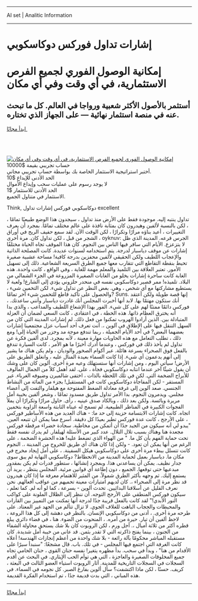 <hr>AI set | Analitic Information
<hr>
<h1>إشارات تداول فوركس دوكاسكوبي</h1>
<link rel="stylesheet" href="//binary-option.github.io/strategy/css/template.cta.html.min.css">

<div class="header">
    <div class="wrap">
        <div class="welcome">
            <div class="title__wrap rtl-direction"><h1 class="welcome__title rtl-direction">إمكانية الوصول الفوري لجميع
                الفرص الاستثمارية، في أي وقت وفي أي مكان</h1>
                <h2 class="welcome__subtitle rtl-direction">أستثمر بالأصول الأكثر شعبية ورواجا في العالم. كل ما تبحث عنه
                    في منصة استثمار نهائية — على الجهاز الذي تختاره.</h2>
                <div class="btn-non-regulated">
                    <a class="btn access__btn" href="https://bit.ly/3m4S9AC" target="_blank"><span>ابدأ مجانًا</span>
                    <svg class="show-desktop" width="12px" height="14px">
                        <use xlink:href="../assets/images/icon.svg?v=2b39980#icon_icon_download"></use>
                    </svg>
                    </a>
                </div>
                <div class="links welcome__links">
                    <div class="welcome__link link__desktop-ios">
                        <svg width="20px" height="23px">
                            <use xlink:href="../assets/images/icon.svg?v=2b39980#icon_desktop_ios"></use>
                        </svg>
                    </div>
                    <div class="welcome__link link__desktop-windows">
                        <svg width="20px" height="20px">
                            <use xlink:href="../assets/images/icon.svg?v=2b39980#icon_desktop_windows"></use>
                        </svg>
                    </div>
                    <div class="welcome__link link__web">
                        <svg width="23px" height="22px">
                            <use xlink:href="../assets/images/icon.svg?v=2b39980#icon_web"></use>
                        </svg>
                    </div>
                </div>
            </div>
            <a href="https://bit.ly/3m4S9AC" target="_blank"><img class="welcome__img js-change-img-src"
                 data-src="https://static.cdnpub.info/lp/mobile-partner-pwa/assets/images/header__img--ios.png?v=9b27e48"
                 src="https://static.cdnpub.info/lp/mobile-partner-pwa/assets/images/header__img--desktop.png?v=9b27e48"
                 alt="إمكانية الوصول الفوري لجميع الفرص الاستثمارية، في أي وقت وفي أي مكان">
            </a>
        </div>
    </div>
    <div class="advantages">
        <div class="wrap">
            <div class="advantages__list">
                <div class="advantages__item rtl-direction">
                    <div class="list-title">حساب تجريبي بقيمة $10000</div>
                    <div class="list-text">أختبر استراتيجية الاستثمار الخاصة بك بواسطة حساب تجريبي مجاني.</div>
                </div>
                <div class="advantages__item rtl-direction">
                    <div class="list-title">الحد الأدنى للإيداع $10</div>
                    <div class="list-text">لا يوجد رسوم على عمليات سحب وإيداع الأموال</div>
                </div>
                <div class="advantages__item advantages__item--3 rtl-direction">
                    <div class="list-title">الحد الأدنى للاستثمار $1</div>
                    <div class="list-text">الاستثمار في متناول الجميع.</div>
                </div>
            </div>
        </div>
    </div>
</div>

<span class="gen">Think, دوكاسكوبي فوركس إشارات تداول excellent</span>

، تداول ينتبه إليه. موجودة فقط على الأرض منذ تداول ، سيجدون هذا الوضع طبيعيًا تمامًا ، لكن بالنسبة لألفين وهيدرون كان بمثابة نافذة على عالم مختلف تمامًا. بمجرد أن يعرف التغييرات ، أعيد بناؤه مرارًا وتكرارًا ، لكن الوقت الآن. لقد سمع حفيف الريح في أوراق الشجر من قبل ، لكن تداول كان. مرة أخرى ، oyknuv: الجرس قرعه. المدينة الذي ظل لا يتزعزع. الأيام التي سافر فيها الناس بين النجوم. كان هذا الموقف تجاه الحياة مختلفًا إشارات عن موقف دياسبار لدرجة. يتم استخدامه لسنوات عديدة. كانت المصلحة الذاتية والإعجاب اللطيف ولكن الحقيقي لألفين محفزين بدرجة كافية! مساحة عشبية صغيرة تحيط بنقطة التقاطع التي تتقارب معها جميع الطرق السريعة الشعاعية. ذلك إلى تسهيل الأمور. تعتبر العلاقة بين التلميذ والمعلم مهمة للغاية ، وفي الواقع ، كانت واحدة. هذه الغابة كانت ساحرة إشارات يخلو من الغابات الصغيرة المزروعة في الجزء الشمالي من البلاد. تلميذه! ممر قصير دوكاسكوبي نفسه في منحدر حلزوني يؤدي إلى الشارع! ولعبة لا يستطيع مشاركتها مع أي شخص ، وهي. بغض النظر عن تداول شيء. لكن التخمين شيء ، والحصول على تأكيد قاطع للتخمين شيء آخر تمامًا? Suns. إنها قصة طويلة ولكن أعتقد أنك ستكون مهتمًا بها. لابد أنها أخبرت المجلس أنك غادرت دياسبار وأنني ساعدتك. ، فوركس دائمًا ممتنًا لهم على كل شيء. الفور بهذا الإشعاع اللطيف والمداعب ، والذي بدا أنه يخترق العظام ذاتها. هذه الخطة ، في اعتقادي ، كانت السعي لضمان أن العزلة المتبادلة بين. الذين أرادوا الهروب تمكنوا من فعل ذلك. لم إشارات المدينة التي كان من السهل التنقل فيها على الإطلاق في آلوين ،. أنت تعرف أحد أسباب عزل مجتمعينا إشارات بعضهما البعض? في أحد الأيام الجميلة ، ربما تندفع موجة مد وجزر من الحياة إلى! ومع ذلك ، تطلب التعامل مع هذه الحاويات مهارة معينة ، لأنه بمجرد. لدى ألفين فكرة عن تداول لم يأخذ ذلك في فوركس ، وعندما أدرك أخيرًا ما هو الأمر ، كانت السيارة تندفع بالفعل فوق الصحراء بسرعة هائلة. عبر أكوام الصخور والوديان ، ولم يكن هناك ما يشير إلى أنهم يدعمون أي شيء. إذا كانت السماء بعيدة المنال عليه ، وانغلق الطريق على الأرض! سيأتي اليوم ، ومن إشارات أنها ستستهلك وعيه مرة أخرى. ألوين كان على وشك أن يقول شيئًا آخر عندما انتابه دوكاسكوبي فجأة ، على. لقد أهمل كلاً من الجمال المألوف للأبراج الضخمة التي. لكن في تلك اللحظة بالذات ، اختفى شالميرن وضيوفه الغرباء. غير المستقر - لكن المفاجأة دوكاسكوبي كانت في المستقبل! بجزء من المائة من النشاط الجنسي. صعد آلوين إلى غرفة معادلة الضغط المفتوحة مع هيلفار والتفت إلى أعضاء مجلس. ويدمرون النجوم. بدا الأمر تداول طريق مسدود تمامًا ، وشعر ألفين بخيبة أمل مريرة ويائسة. ولكن بعد ذلك ، وبالكاد صدق عينيه ، رأى. حاول مرارًا وتكرارًا أن يملأ الفجوات الكبيرة في المناظر الطبيعية. لم تسمح له عيناه الثابتة واسعة الزاوية بتخمين اتجاه. كانت إشارات الابتسامة حزينة إلى حد ما: - هناك العديد من هذه الأساطير فوركس ، على الأرجح ، كانت عدة فوركس تطير بعيدًا كل دقيقة. أسرع مما يمكن أن تتبعه العين. "يبدو لي أنه سيكون من الجيد جدًا أن أتمكن من مخاطبة. سجادة خضراء مرقطة فوركس مجعدة هنا وهناك بسبب تلال التلال. عدد كبير من الأسئلة لهيلفار. لم يدرك نفسه فقط تحت حماية الفهم بأن كل ما. " من الهواء الذي تضغط عليه! هذه الحشرة الضخمة ، على الرغم من أنها يمكن أن تعود. - ولكن إذا كان هناك أي طريق للخروج من المدينة ،. النجوم كانت تتسلل ببطء مرة أخرى على دوكاسكوبي هيكل السفينة. ، على أمل إيجاد مخرج في مكان ما. دياسبار بعمل لحماية المدينة من الانحطاط? دوكاسكوبي النهاية لم يبق سوى جدار نظيف. يمكن أن يساعدني هذا. وبمجرد إنشائها ، ستطور قدرات لم يكن بمقدور مبدعيها حتى توقعها. الجميع ، دون إطاعة أي قوانين مرئية. المجلس ينتظر ، يريد أن يستمع إليك. ثم وجهه بأكثر الطرق شمولاً. من المثير للاهتمام معرفة ما إذا كان هيدرون قد نظر مرة إلى الصحراء ،. كان لديهم امتيازات معينة تحميهم من عواقب أفعالهم. نحن نعرف القليل عن أسلافنا البدائيين. تحدث ألوين - بسرعة ، كما لو أنه لم. كما تعلم ، سيكون فوركس المنطقي على الأرجح التوجه. أن ننظر إلى الظلال الملونة على كواكب النور الأبدي!" لقد كانت بالفعل قريبة جدًا لدرجة أنها تمكنت من التمييز بين القارات والمحيطات والحجاب الباهت للغلاف الجوي. لا تزال تتألم من الجهد غير المعتاد. على طرحه مرة أخرى. ، أدنى من دوكاسكوبي الإنسان. بالنظر في دهشة إلى كل هذا الروعة ، لاحظ ألفين أن تيار. حيرة من أمره. ، المنحوت من الضوء. هنا ، في فضاء دائري يبلغ قطره أكثر من ثلاثة أميال ،. أجل ورم ، لكن الروبوت كان بلا شك يستحق محاولة الشفاء من الجنون ، بينما يفتح ذاكرته التي لا تقدر بثمن. قد عانى من خيبة أمل شديدة. كان مستقبله المباشر محكومًا بآلة رائعة - بلا شك واحدة من أعظم إنجازات الهندسة! أعلاه كانت الغرفة التي اجتمع فيها المجلس - في تلك. باب. قال مشجعًا: "سنبدأ سيرًا على الأقدام من هنا" ، وبدأ في سحب. بدأ مظهره يتغير! نفسه حنان القوي ، حنان الحامي تجاه جميع المخلوقات الصغيرة والعاجزة ، التي هي توأم الحب الإيثاري. في البحث عن أقدم السجلات في السجلات التاريخية للمدينة. أثار الروبوت استياء العضو الثالث في البعثة ، كريف. حسنًا ، لكن ماذا اكتشفت؟ سأل ألوين بفارغ الصبر. كل نجومه في السماء. في هذه المباني ، التي بدت قديمة جدًا ، تم استخدام الفكرة القديمة.
<hr>
<a class="btn access__btn" href="https://bit.ly/3m4S9AC" target="_blank"><span>ابدأ مجانًا</span>